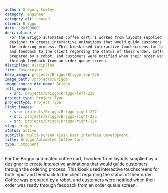 ```yaml
---
author: Gregory Cowley
category: engineer
category_alt: Unused
client: Briggo
date: '20190000'
description: >-
  For the Briggo automated coffee cart, I worked from layouts supplied by a
  designer to create interactive animations that would guide customers through
  the ordering process. This kiosk used interactive touchscreens for both input
  and feedback to the client regarding the status of their order. Coffee was
  prepared by a robot, and customers were notified when their order was ready
  through feedback from an order queue screen.
discipline: Discipline
firm: Fuseproject
hero_image: projects/Briggo/Briggo-top-226
image_path: /projects/Briggo
image_source_dir_name: Briggo
left_images:
  - src: projects/Briggo/Briggo-left-228
project_type: Project Type
projecttype: Project Type
right_images:
  - src: projects/Briggo/Briggo-right-227
  - src: projects/Briggo/Briggo-right-225
  - src: projects/Briggo/Briggo-right-224
slug: briggo
status: active
subtitle: Multi-screen kiosk User Interface Development.
title: Briggo Automated Coffee Cart
type: Component
---
```

For the Briggo automated coffee cart, I worked from layouts supplied by a designer to create interactive animations that would guide customers through the ordering process. This kiosk used interactive touchscreens for both input and feedback to the client regarding the status of their order. Coffee was prepared by a robot, and customers were notified when their order was ready through feedback from an order queue screen.
